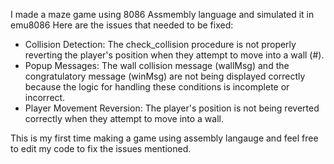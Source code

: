 I made a maze game using 8086 Assmembly language and simulated it in emu8086
Here are the issues that needed to be fixed:
- Collision Detection: The check_collision procedure is not properly reverting the player's position when they attempt to move into a wall (#).
- Popup Messages: The wall collision message (wallMsg) and the congratulatory message (winMsg) are not being displayed correctly because the logic for handling these conditions is incomplete or incorrect.
- Player Movement Reversion: The player's position is not being reverted correctly when they attempt to move into a wall.

This is my first time making a game using assembly langauge and feel free to edit my code to fix the issues mentioned.
